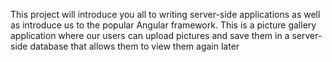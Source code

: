 This project will introduce you all to writing
server-side applications as well as introduce us to the popular Angular
framework. This is a picture gallery application where our users can
upload pictures and save them in a server-side database that allows them to
view them again later